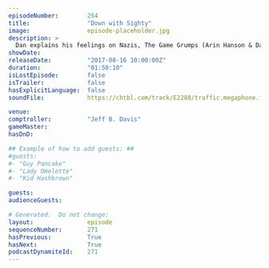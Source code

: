 ```yaml
---
episodeNumber:        254
title:                "Down with Sighty"
image:                episode-placeholder.jpg
description: >
  Dan explains his feelings on Nazis, The Game Grumps (Arin Hanson & Dan Avidan) visit the show, then the gang continues their role playing adventures. Featuring Dan Harmon, Jeff Davis, Spencer Crittenden, Arin Hanson, Dan Avidan and Steve Levy.
showDate:             
releaseDate:          "2017-08-16 10:00:00Z"
duration:             "01:50:10"
isLostEpisode:        false
isTrailer:            false
hasExplicitLanguage:  false
soundFile:            https://chtbl.com/track/E2288/traffic.megaphone.fm/STA2734591514.mp3?updated=1596592157

venue:                
comptroller:          "Jeff B. Davis"
gameMaster:           
hasDnD:               

## Example of how to add guests: ##
#guests:
#- "Guy Pancake"
#- "Lady Omelette"
#- "Kid Hashbrown"

guests:
audienceGuests:

# Generated.  Do not change:
layout:               episode
sequenceNumber:       271
hasPrevious:          True
hasNext:              True
podcastDynamiteId:    271
---
```


<!-- The episode description will be rendered here -->
<!-- Add your content below here -->

